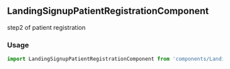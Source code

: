 ## LandingSignupPatientRegistrationComponent

step2 of patient registration

### Usage

```javascript
import LandingSignupPatientRegistrationComponent from 'components/LandingSignupPatientRegistrationComponent/LandingSignupPatientRegistrationComponent.js';
```
